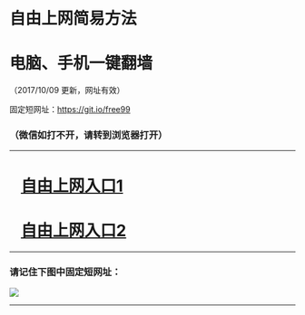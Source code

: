 ﻿# 自由上网简易方法

# 电脑、手机一键翻墙

（2017/10/09 更新，网址有效）

固定短网址：https://git.io/free99

### （微信如打不开，请转到浏览器打开）


***





# &nbsp;&nbsp; <a href="http://ft747015120.fwq-tz-1001.info/fwqtz01.html?t=10090019128 " target="_blank">自由上网入口1</a>
# &nbsp;&nbsp; <a href="http://ft471119902.fwq-tz-1002.info/fwqtz02.html?t=10090015389 " target="_blank">自由上网入口2</a>
***

### 请记住下图中固定短网址：

<img src="https://s3-us-west-2.amazonaws.com/fwq-1001/yjfq-20170905okok.png" /> 


***

